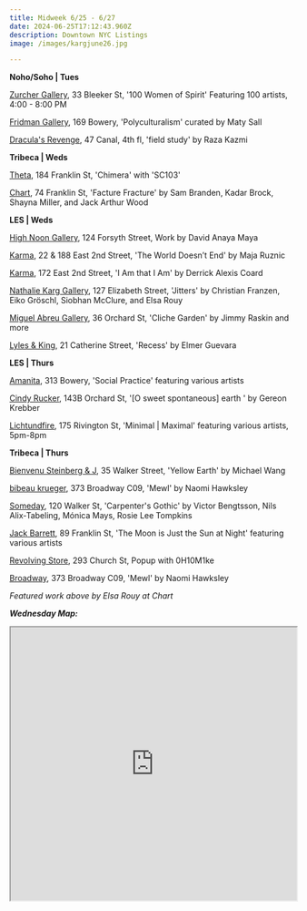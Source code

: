 ```yaml
---
title: Midweek 6/25 - 6/27
date: 2024-06-25T17:12:43.960Z
description: Downtown NYC Listings
image: /images/kargjune26.jpg

---
```

**N﻿oho/Soho | Tues**

[Zurcher Gallery](https://www.galeriezurcher.com/100-women-of-spirit-june-25-july-18-2024), 33 Bleeker St, '100 Women of Spirit' Featuring 100 artists, 4:00 - 8:00 PM

[Fridman Gallery](https://www.fridmangallery.com/), 169 Bowery, 'Polyculturalism' curated by Maty Sall

[Dracula's Revenge](https://draculasrevenge.net/Raza), 47 Canal, 4th fl, 'field study' by Raza Kazmi

**T﻿ribeca | Weds**

[Theta](https://www.theta.nyc/), 184 Franklin St, 'Chimera' with 'SC103'

[Chart](https://chart-gallery.com/exhibitions/60-facture-fracture-sam-branden-kadar-brock-shayna-miller-jack-arthur/), 74 Franklin St, 'Facture Fracture' by Sam Branden, Kadar Brock, Shayna Miller, and Jack Arthur Wood

**L﻿ES | Weds**

[High Noon Gallery](https://www.highnoongallery.com/), 124 Forsyth Street, Work by David Anaya Maya

[Karma](https://karmakarma.org/exhibitions/maja-ruznic-ny-2024/), 22 & 188 East 2nd Street, 'The World Doesn’t End' by Maja Ruznic

[Karma](https://karmakarma.org/exhibitions/derrick-alexis-coard-ny-2024/), 172 East 2nd Street, 'I Am that I Am' by Derrick Alexis Coard

[Nathalie Karg Gallery](https://nathaliekarg.com/exhibitions/86-jitters-christian-franzen-eiko-groschl-siobhan-mcclure-elsa-rouy/press_release_text/), 127 Elizabeth Street, 'Jitters' by Christian Franzen, Eiko Gröschl, Siobhan McClure, and Elsa Rouy

[Miguel Abreu Gallery](https://miguelabreugallery.com/exhibitions/cliche-garden/), 36 Orchard St, 'Cliche Garden' by Jimmy Raskin and more

[Lyles & King](https://lylesandking.com/), 21 Catherine Street, 'Recess' by Elmer Guevara

**L﻿ES | Thurs**

[Amanita](https://spazioamanita.com/), 313 Bowery, 'Social Practice' featuring various artists

[Cindy Rucker](https://www.cindyruckergallery.com/), 143B Orchard St, '\[O sweet spontaneous] earth ' by Gereon Krebber

[Lichtundfire](https://www.lichtundfire.com/), 175 Rivington St, 'Minimal | Maximal' featuring various artists, 5pm-8pm

**T﻿ribeca | Thurs**

[Bienvenu Steinberg & J](http://www.bsandj.com/), 35 Walker Street, 'Yellow Earth' by Michael Wang

[bibeau krueger](https://bibeaukrueger.com/), 373 Broadway C09, 'Mewl' by Naomi Hawksley

[Someday](https://somedaygallery.com/soon), 120 Walker St, 'Carpenter's Gothic' by Victor Bengtsson, Nils Alix-Tabeling, Mónica Mays, Rosie Lee Tompkins

[Jack Barrett](https://www.jackbarrettgallery.com/exhibitions), 89 Franklin St, 'The Moon is Just the Sun at Night' featuring various artists

[Revolving Store](https://www.instagram.com/revolvingstore), 293 Church St, Popup with 0H10M1ke

[B﻿roadway](https://www.broadwaygallery.nyc/), 373 Broadway C09, 'Mewl' by Naomi Hawksley

*F﻿eatured work above by Elsa Rouy at Chart* 

***W﻿ednesday Map:***

<iframe src="https://www.google.com/maps/d/u/1/embed?mid=1iB2HpwfyTC_iSUvwbZTLxfV65kVUOCI&ehbc=2E312F" width="100%" height="480"></iframe>